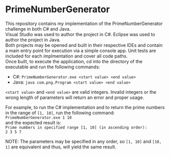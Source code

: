 # PrimeNumberGenerator
This repository contains my implementation of the PrimeNumberGenerator challenge in both C# and Java.  
Visual Studio was used to author the project in C#.  Eclipse was used to author the project in Java.  
Both projects may be opened and built in their respective IDEs and contain a main entry point for execution via a simple console app. Unit tests are included for each implmentation and cover all code paths.  
Once built, to execute the application, cd into the directory of the executable and run the following commands:  
- C#: `PrimeNumberGenerator.exe <start value> <end value>`
- Java: `java com.png.Program <start value> <end value>`  

`<start value>` and `<end value>` are valid integers.  Invalid integers or the wrong length of parameters will return an error and proper usage.

For example, to run the C# implementation and to return the prime numbers in the range of `[1, 10]`, run the following command:  
`PrimeNumberGenerator.exe 1 10`  
and the expected result is:  
`Prime numbers in specified range [1, 10] (in ascending order):`  
`2 3 5 7`

NOTE: The parameters may be specified in any order, so `[1, 10]` and `[10, 1]` are equivalent and thus, will yield the same result.
